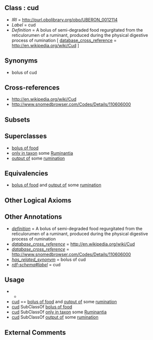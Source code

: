 
## Class : cud

 * *IRI* = http://purl.obolibrary.org/obo/UBERON_0012114
 * *Label* = cud
 * *Definition* = A bolus of semi-degraded food regurgitated from the reticulorumen of a ruminant, produced during the physical digestive process of rumination [ [database_cross_reference](../../ef/oboInOwl#hasDbXref.md) = http://en.wikipedia.org/wiki/Cud ]

## Synonyms

 * bolus of cud

## Cross-references

 * http://en.wikipedia.org/wiki/Cud
 * http://www.snomedbrowser.com/Codes/Details/110606000

## Subsets


## Superclasses

 * [bolus of food](../../UBERON/13/UBERON_0012113.md)
 * [only in taxon](../../RO/60/RO_0002160.md) some [Ruminantia](../../NCBITaxon/45/NCBITaxon_9845.md)
 * [output of](../../RO/53/RO_0002353.md) some [rumination](../../GO/47/GO_0036147.md)

## Equivalencies

 * [bolus of food](../../UBERON/13/UBERON_0012113.md) and [output of](../../RO/53/RO_0002353.md) some [rumination](../../GO/47/GO_0036147.md)

## Other Logical Axioms


## Other Annotations

 * *[definition](../../IAO/15/IAO_0000115.md)* = A bolus of semi-degraded food regurgitated from the reticulorumen of a ruminant, produced during the physical digestive process of rumination
 * *[database_cross_reference](../../ef/oboInOwl#hasDbXref.md)* = http://en.wikipedia.org/wiki/Cud
 * *[database_cross_reference](../../ef/oboInOwl#hasDbXref.md)* = http://www.snomedbrowser.com/Codes/Details/110606000
 * *[has_related_synonym](../../ym/oboInOwl#hasRelatedSynonym.md)* = bolus of cud
 * *[rdf-schema#label](../../el/rdf-schema#label.md)* = cud

## Usage

 * -
 * [cud](../../UBERON/14/UBERON_0012114.md) == [bolus of food](../../UBERON/13/UBERON_0012113.md) and [output of](../../RO/53/RO_0002353.md) some [rumination](../../GO/47/GO_0036147.md)
 * [cud](../../UBERON/14/UBERON_0012114.md) SubClassOf [bolus of food](../../UBERON/13/UBERON_0012113.md)
 * [cud](../../UBERON/14/UBERON_0012114.md) SubClassOf [only in taxon](../../RO/60/RO_0002160.md) some [Ruminantia](../../NCBITaxon/45/NCBITaxon_9845.md)
 * [cud](../../UBERON/14/UBERON_0012114.md) SubClassOf [output of](../../RO/53/RO_0002353.md) some [rumination](../../GO/47/GO_0036147.md)

## External Comments

